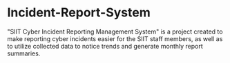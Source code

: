 # Incident-Report-System
"SIIT Cyber Incident Reporting Management System" is a project created to make reporting cyber incidents easier for the SIIT staff members, as well as to utilize collected data to notice trends and generate monthly report summaries.

